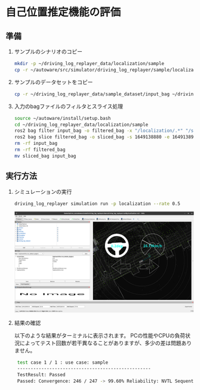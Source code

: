 # 自己位置推定機能の評価

## 準備

1. サンプルのシナリオのコピー

   ```bash
   mkdir -p ~/driving_log_replayer_data/localization/sample
   cp -r ~/autoware/src/simulator/driving_log_replayer/sample/localization/scenario.yaml ~/driving_log_replayer_data/localization/sample
   ```

2. サンプルのデータセットをコピー

   ```bash
   cp -r ~/driving_log_replayer_data/sample_dataset/input_bag ~/driving_log_replayer_data/localization/sample
   ```

3. 入力のbagファイルのフィルタとスライス処理

   ```bash
   source ~/autoware/install/setup.bash
   cd ~/driving_log_replayer_data/localization/sample
   ros2 bag filter input_bag -o filtered_bag -x "/localization/.*" "/sensing/lidar/concatenated/pointcloud" "/tf"
   ros2 bag slice filtered_bag -o sliced_bag -s 1649138880 -e 1649138910
   rm -rf input_bag
   rm -rf filtered_bag
   mv sliced_bag input_bag
   ```

## 実行方法

1. シミュレーションの実行

   ```bash
   driving_log_replayer simulation run -p localization --rate 0.5
   ```

   ![localization](images/localization.png)

2. 結果の確認

   以下のような結果がターミナルに表示されます。
   PCの性能やCPUの負荷状況によってテスト回数が若干異なることがありますが、多少の差は問題ありません。

   ```bash
    test case 1 / 1 : use case: sample
    --------------------------------------------------
    TestResult: Passed
    Passed: Convergence: 246 / 247 -> 99.60% Reliability: NVTL Sequential NG Count: 0 (Total Test: 248)
   ```
